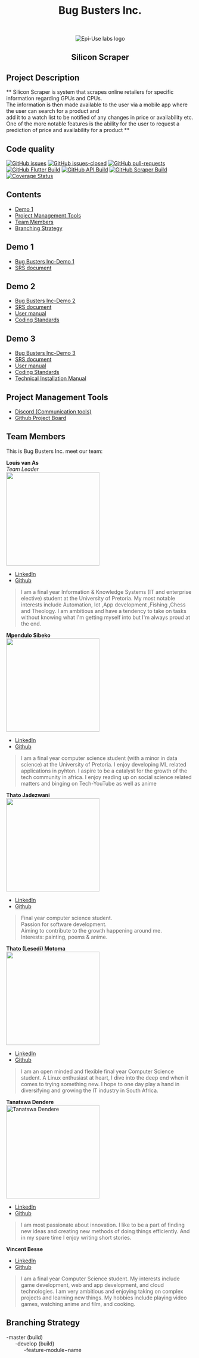 <h1 align="center"> Bug Busters Inc.</h1> <br>
<p align="center"> 
	<img alt="Epi-Use labs logo" src="https://www.epiuse.com/wp-content/uploads/2018/10/Full-Logo.png">
</p>
<h2 align="center"> Silicon Scraper </h2>

## Project Description

** Silicon Scraper is system that scrapes online retailers for specific information regarding GPUs and CPUs.
<br>The information is then made available to the user via a mobile app where the user can search for a product and <br>
add it to a watch list to be notified of any changes in price or availability etc. One of the more notable features is the ability for the user to request a prediction of price and availability for a product **

## Code quality 
<!--Still need to add/edit badges-->
[![GitHub issues](https://img.shields.io/github/issues/COS301-SE-2021/Silicon-Scraper)](https://img.shields.io/github/issues/COS301-SE-2021/Silicon-Scraper?style=for-the-badge)
[![GitHub issues-closed](https://img.shields.io/github/issues-closed/COS301-SE-2021/Silicon-Scraper)](https://github.com/COS301-SE-2021/Silicon-Scraper/issues?q=is%3Aissue+is%3Aclosed)
[![GitHub pull-requests](https://img.shields.io/github/issues-pr/COS301-SE-2021/Silicon-Scraper)](https://github.com/COS301-SE-2021/Silicon-Scraper/pulls)
[![GitHub Flutter Build](https://img.shields.io/github/workflow/status/COS301-SE-2021/Silicon-Scraper/Dart?label=Flutter%20Build)](https://img.shields.io/github/workflow/status/COS301-SE-2021/Silicon-Scraper/Dart?label=Flutter%20Build)
[![GitHub API Build](https://img.shields.io/github/workflow/status/COS301-SE-2021/Silicon-Scraper/API%20CI?label=API%20Build)](https://img.shields.io/github/workflow/status/COS301-SE-2021/Silicon-Scraper/API%20CI?label=API%20Build)
[![GitHub Scraper Build](https://img.shields.io/github/workflow/status/COS301-SE-2021/Silicon-Scraper/Scraper%20CI/master?label=Scraper%20Build)](https://img.shields.io/github/workflow/status/COS301-SE-2021/Silicon-Scraper/Scraper%20CI/master?label=Scraper%20Build)
[![Coverage Status](https://coveralls.io/repos/github/COS301-SE-2021/Silicon-Scraper/badge.svg?branch=master&style=for-the-badge)](https://coveralls.io/github/COS301-SE-2021/Silicon-Scraper?branch=master)
## Contents 
- [Demo 1](#demo-1)
- [Project Management Tools](#project-management-tools)
- [Team Members](#team-members)
- [Branching Strategy](#branching-strategy)

## Demo 1
- [Bug Busters Inc-Demo 1](https://drive.google.com/file/d/1BzEwC8Sf2_5Gp3KvHEA-UuNh6RIt4tN7/view?usp=sharing)
- [SRS document](https://drive.google.com/file/d/19dqh565O4LM0uwT4G8P8wQwiJxE7A-iE/view?usp=sharing)

## Demo 2
- [Bug Busters Inc-Demo 2](https://drive.google.com/file/d/1cchFs_trKshNYPezOdB0GZxAqkR32yfc/view?usp=sharing)
- [SRS document](https://drive.google.com/file/d/1hfjHRmtQ-GGJUUo7QJy-FRRyZkLg6ADi/view?usp=sharing)
- [User manual](https://drive.google.com/file/d/19kM9zs_i-K42ISxDN-ZQtg89MC0fT3Wz/view?usp=sharing)
- [Coding Standards](https://drive.google.com/file/d/1Xz1MYEKZbJ4Opc4wdHBSLzlEFQ_hjpr6/view?usp=sharing)

## Demo 3
- [Bug Busters Inc-Demo 3](https://drive.google.com/file/d/11rwPWUYnnbY9xSi9Kb8-EAtpPCW4I8Ob/view?usp=sharing)
- [SRS document](https://drive.google.com/file/d/1SF_Xc8MDOEMqmZOcDluKoy6w5dFyrFLS/view?usp=sharing)
- [User manual](https://drive.google.com/file/d/11rwPWUYnnbY9xSi9Kb8-EAtpPCW4I8Ob/view?usp=sharing)
- [Coding Standards](https://drive.google.com/file/d/1ZG9F7WaoOJ9lPKeS6td8gKStyioGfnfl/view?usp=sharing)
- [Technical Installation Manual](https://drive.google.com/file/d/1AEo0fnDLCiIu_o1pdQOQe4JUxy3_JP15/view?usp=sharing)

## Project Management Tools
- [Discord (Communication tools)](https://discord.gg/xpsn3YRn)
- [Github Project Board](https://github.com/COS301-SE-2021/Silicon-Scraper/projects/1)

## Team Members
This is Bug Busters Inc. meet our team:

**Louis van As**\
_Team Leader_\
<img src="https://images.chesscomfiles.com/uploads/user/56455518.215cf0b1.jpeg" width="250" height="250">
- [LinkedIn](https://www.linkedin.com/in/louis-van-as-27ab8820b)
- [Github](https://github.com/LOUISVA2000)
> I am a final year Information & Knowledge Systems (IT and enterprise elective) student at the University of Pretoria. My most notable interests include
> Automation, Iot ,App development ,Fishing ,Chess and Theology. I am ambitious and have a tendency to take on tasks without knowing what I'm getting myself into
> but I'm always proud at the end.  

**Mpendulo Sibeko**\
<img src="https://user-images.githubusercontent.com/68823746/120770199-32636e80-c51e-11eb-892c-1a8efbca3f54.png" width="250" height="250">
- [LinkedIn](https://www.linkedin.com/in/mpendulo-s-aa4b53106/)
- [Github](https://github.com/MkSibeko)
> I am a final year computer science student (with a minor in data science) at the University of Pretoria. I enjoy developing ML related applications in pyhton.
> I aspire to be a catalyst for the growth of the tech community in africa. I enjoy reading up on social science related matters and binging on Tech-YouTube as well as anime


**Thato Jadezwani**\
<img src="https://user-images.githubusercontent.com/68788251/128436108-51b60fb5-cf59-4297-b7e8-2835cc5598ba.jpg" width="250" height="250">
- [LinkedIn](https://www.linkedin.com/in/thato-jadezweni/)
- [Github](https://github.com/ThatoJadezweni)
> Final year computer science student.\
> Passion for software development.\
> Aiming to contribute to the growth happening around me.\
> Interests: painting, poems & anime.

**Thato (Lesedi) Motoma**\
<img src="https://media-exp1.licdn.com/dms/image/C4D03AQF5K6g5rPqE1A/profile-displayphoto-shrink_800_800/0/1622795047263?e=1628121600&v=beta&t=k6QHUpdZU20Sj0anYUiW8fRL3DgJdNcX85dNxOC30vw" width="250" height="250">
- [LinkedIn](https://www.linkedin.com/in/thato-lesedi-motoma-69311b1b1/)
- [Github](https://github.com/lesedimotoma)
> I am an open minded and flexible final year Computer Science student. A Linux enthusiast at heart, I dive into the deep end when it comes to trying something new. I hope to one day play a hand in diversifying and growing the IT industry in South Africa. 

**Tanatswa Dendere**\
<img src="https://bit.ly/2SUdylW" alt="Tanatswa Dendere" width="250" height="250">
- [LinkedIn](www.linkedin.com/in/tanatswadendere)
- [Github](https://github.com/tanadendere)
> I am most passionate about innovation. I like to be a part of finding new ideas and creating new methods of doing things efficiently. And in my spare time I enjoy writing short stories.

**Vincent Besse**
- [LinkedIn](https://www.linkedin.com/in/vincent-besse-87063b210/)
- [Github](https://github.com/v24Zer0)
> I am a final year Computer Science student. My interests include game development, web and app development, and cloud technologies. I am very ambitious and enjoying taking on complex projects and learning new things. My hobbies include playing video games, watching anime and film, and cooking. 

## Branching Strategy
-master (build)
<br>
&nbsp;&nbsp;&nbsp;&nbsp;&nbsp;&nbsp;-develop (build)
<br>
&nbsp;&nbsp;&nbsp;&nbsp;&nbsp;&nbsp;&nbsp;&nbsp;&nbsp;&nbsp;&nbsp;&nbsp;-feature-module−name 
<br>
